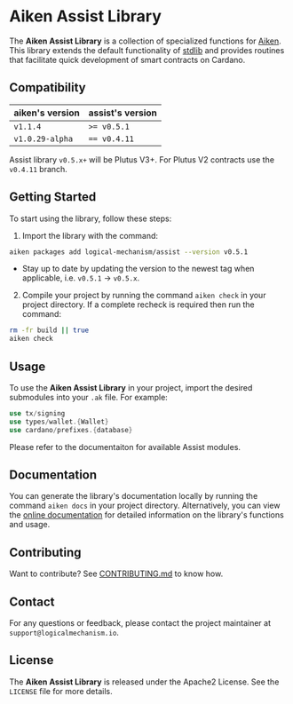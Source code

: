 # Aiken Assist Library

The **Aiken Assist Library** is a collection of specialized functions for [Aiken](https://github.com/aiken-lang/aiken). This library extends the default functionality of [stdlib](https://github.com/aiken-lang/stdlib) and provides routines that facilitate quick development of smart contracts on Cardano.

## Compatibility

aiken's version | assist's version
---             | ---
`v1.1.4`        | `>= v0.5.1`
`v1.0.29-alpha` | `== v0.4.11`

Assist library `v0.5.x+` will be Plutus V3+. For Plutus V2 contracts use the `v0.4.11` branch.

## Getting Started

To start using the library, follow these steps:

1. Import the library with the command:

```bash
aiken packages add logical-mechanism/assist --version v0.5.1
```

- Stay up to date by updating the version to the newest tag when applicable, i.e. `v0.5.1` -> `v0.5.x`.

2. Compile your project by running the command `aiken check` in your project directory. If a complete recheck is required then run the command:

```bash
rm -fr build || true
aiken check
```

## Usage

To use the **Aiken Assist Library** in your project, import the desired submodules into your `.ak` file. For example:

```rust
use tx/signing
use types/wallet.{Wallet}
use cardano/prefixes.{database}
```

Please refer to the documentaiton for available Assist modules.

## Documentation

You can generate the library's documentation locally by running the command `aiken docs` in your project directory. Alternatively, you can view the [online documentation](https://www.logicalmechanism.io/docs/index.html) for detailed information on the library's functions and usage.

## Contributing

Want to contribute? See [CONTRIBUTING.md](./CONTRIBUTING.md) to know how.

## Contact

For any questions or feedback, please contact the project maintainer at `support@logicalmechanism.io`.

## License

The **Aiken Assist Library** is released under the Apache2 License. See the `LICENSE` file for more details.